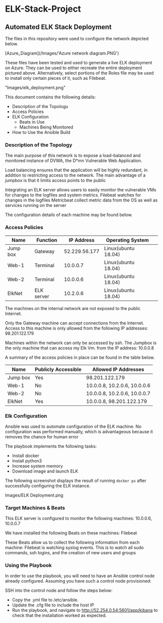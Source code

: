 # ELK-Stack-Project

## Automated ELK Stack Deployment

The files in this repository were used to configure the network depicted below.

[Azure_Diagram](/Images/'Azure network diagram.PNG')

These files have been tested and used to generate a live ELK deployment on Azure. They can be used to either recreate the entire deployment pictured above. Alternatively, select portions of the Roles file may be used to install only certain pieces of it, such as Filebeat.

  "Images/elk_deployment.png"

This document contains the following details:
- Description of the Topologu
- Access Policies
- ELK Configuration
  - Beats in Use
  - Machines Being Monitored
- How to Use the Ansible Build


### Description of the Topology

The main purpose of this network is to expose a load-balanced and monitored instance of DVWA, the D*mn Vulnerable Web Application.

Load balancing ensures that the application will be highly redundant, in addition to restricting access to the network.
The main advantage of a jumpbox is that it limits access points to the public

Integrating an ELK server allows users to easily monitor the vulnerable VMs for changes to the logfiles and system metrics.
Filebeat watches for changes in the logfiles 
Metricbeat collect metric data from the OS as well as services running on the server

The configuration details of each machine may be found below.
### Access Policies
| Name     | Function   | IP Address    | Operating System    |   |
|----------|------------|---------------|---------------------|---|
| Jump box | Gateway    | 52.229.56.177 | Linux(ubuntu 18.04) |   |
| Web-1    | Terminal   | 10.0.0.7      | Linux(ubuntu 18.04) |   |
| Web-2    | Terminal   | 10.0.0.6      | Linux(ubuntu 18.04) |   |
| ElkNet   | ELK server | 10.2.0.6      | Linux(ubuntu 18.04) |   |

The machines on the internal network are not exposed to the public Internet. 

Only the Gateway machine can accept connections from the Internet. Access to this machine is only allowed from the following IP addresses:
98.201.122.179

Machines within the network can only be accessed by ssh.
The Jumpbox is the only machine that can access my Elk Vm. from the IP address: 10.0.0.8

A summary of the access policies in place can be found in the table below.

| Name     | Publicly Accessible | Allowed IP Addresses         |
|----------|---------------------|------------------------------|
| Jump box | Yes                 | 98.201.122.179               |
| Web-1    | No                  | 10.0.0.8, 10.2.0.6, 10.0.0.6 |
| Web-2    | No                  | 10.0.0.8, 10.2.0.6, 10.0.0.7 |
| ElkNet   | Yes                 | 10.0.0.8, 98.201.122.179     |
### Elk Configuration

Ansible was used to automate configuration of the ELK machine. No configuration was performed manually, which is advantageous because it removes the chance for human error

The playbook implements the following tasks:
- Install docker
- Install python3
- Increase system memory
- Download image and launch ELK

The following screenshot displays the result of running `docker ps` after successfully configuring the ELK instance.

Images/ELK Deployment.png

### Target Machines & Beats
This ELK server is configured to monitor the following machines:
10.0.0.6, 10.0.0.7

We have installed the following Beats on these machines:
Filebeat

These Beats allow us to collect the following information from each machine:
Filebeat is watching syslog events. This is to watch all sudo commands, ssh logins, and the creation of new users and groups

### Using the Playbook
In order to use the playbook, you will need to have an Ansible control node already configured. Assuming you have such a control node provisioned: 

SSH into the control node and follow the steps below:
- Copy the .yml file to /etc/ansible.
- Update the .cfg file to include the host IP
- Run the playbook, and navigate to http://52.254.0.54:5601/app/kibana to check that the installation worked as expected.

